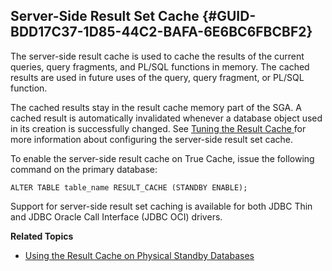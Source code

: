 ##  Server-Side Result Set Cache {#GUID-BDD17C37-1D85-44C2-BAFA-6E6BC6FBCBF2} 

The server-side result cache is used to cache the results of the current queries, query fragments, and PL/SQL functions in memory. The cached results are used in future uses of the query, query fragment, or PL/SQL function. 

The cached results stay in the result cache memory part of the SGA. A cached result is automatically invalidated whenever a database object used in its creation is successfully changed. See [ Tuning the Result Cache ](https://docs.oracle.com/pls/topic/lookup?ctx=en/database/oracle/oracle-database/23/odbtc&id=TGDBA-GUID-FA30CC32-17AB-477A-9E4C-B47BFE0968A1) for more information about configuring the server-side result set cache. 

To enable the server-side result cache on True Cache, issue the following command on the primary database: 

``` ALTER TABLE table_name RESULT_CACHE (STANDBY ENABLE); ``` 

Support for server-side result set caching is available for both JDBC Thin and JDBC Oracle Call Interface (JDBC OCI) drivers. 

**Related Topics**

  * [ Using the Result Cache on Physical Standby Databases ](https://docs.oracle.com/pls/topic/lookup?ctx=en/database/oracle/oracle-database/23&id=SBYDB-GUID-05508445-ED4C-4C5B-91EC-07B8C010BC4F)



